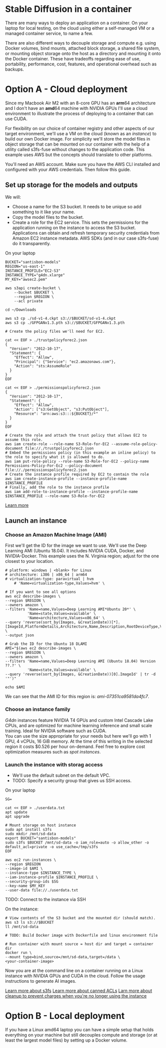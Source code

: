 # Stable Diffusion in a container

There are many ways to deploy an application on a container. On your laptop for local testing, on the cloud using either a self-managed VM or a managed container service, to name a few.  

There are also different ways to decouple storage and compute e.g. using Docker volumes, bind mounts, attached block storage, a shared file system, or mounting object storage onto the host as a directory and mounting it onto the Docker container. These have tradeoffs regarding ease of use, portability, performance, cost, features, and operational overhead such as backups.  

# Option A - Cloud deployment

Since my Macbook Air M2 with an 8-core GPU has an **arm**64 architecture and I don't have an **amd**64 machine with NVIDIA GPUs I'll use a cloud environment to illustrate the process of deploying to a container that can use CUDA.  

For flexibility on our choice of container registry and other aspects of our target environment, we'll use a VM on the cloud (known as an *instance*) to build our own Docker image. For simplicity we'll store the model files in object storage that can be mounted on our container with the help of a utility called s3fs-fuse without changes to the application code. This example uses AWS but the concepts should translate to other platforms.  

You'll need an AWS account. Make sure you have the AWS CLI installed and configured with your AWS credentials. Then follow this guide.  

## Set up storage for the models and outputs

We will:
- Choose a name for the S3 bucket. It needs to be unique so add something to it like your name.  
- Copy the model files to the bucket.  
- Create a role for the EC2 service. This sets the permissions for the application running on the instance to access the S3 bucket. Applications can obtain and refresh temporary security credentials from Amazon EC2 instance metadata. AWS SDKs (and in our case s3fs-fuse) do it transparently.

On your laptop
```Shell
BUCKET="santisbon-models"
REGION="us-east-1"
INSTANCE_PROFILE="EC2-S3"
INSTANCE_TYPE="g4dn.xlarge"
MY_KEY="awsec2.pem"

aws s3api create-bucket \
    --bucket $BUCKET \
    --region $REGION \
    --acl private

cd ~/Downloads

aws s3 cp ./sd-v1-4.ckpt s3://$BUCKET/sd-v1-4.ckpt
aws s3 cp ./GFPGANv1.3.pth s3://$BUCKET/GFPGANv1.3.pth

# Create the policy files we'll need for EC2.

cat << EOF > ./trustpolicyforec2.json
{
  "Version": "2012-10-17",
  "Statement": {
    "Effect": "Allow",
    "Principal": {"Service": "ec2.amazonaws.com"},
    "Action": "sts:AssumeRole"
  }
}
EOF

cat << EOF > ./permissionspolicyforec2.json
{
  "Version": "2012-10-17",
  "Statement": {
    "Effect": "Allow",
    "Action": ["s3:GetObject", "s3:PutObject"],
    "Resource": "arn:aws:s3:::${BUCKET}/*"
  }
}
EOF

# Create the role and attach the trust policy that allows EC2 to assume this role.
aws iam create-role --role-name S3-Role-for-EC2 --assume-role-policy-document file://./trustpolicyforec2.json
# Embed the permissions policy (in this example an inline policy) to the role to specify what it is allowed to do.
aws iam put-role-policy --role-name S3-Role-for-EC2 --policy-name Permissions-Policy-For-Ec2 --policy-document file://./permissionspolicyforec2.json
# Create the instance profile required by EC2 to contain the role
aws iam create-instance-profile --instance-profile-name $INSTANCE_PROFILE
# Finally, add the role to the instance profile
aws iam add-role-to-instance-profile --instance-profile-name $INSTANCE_PROFILE --role-name S3-Role-for-EC2
```

[Learn more](https://docs.aws.amazon.com/IAM/latest/UserGuide/id_roles_create_for-service.html)

## Launch an instance

### Choose an Amazon Machine Image (AMI) 

First we'll get the ID for the image we want to use. We'll use the Deep Learning AMI (Ubuntu 18.04). It includes NVIDIA CUDA, Docker, and NVIDIA-Docker. This example uses the N. Virginia region; adjust for the one closest to your location.

```Shell
# platform: windows | <blank> for Linux
# architecture: i386 | x86_64 | arm64
# virtualization-type: paravirtual | hvm
    # 'Name=virtualization-type,Values=hvm' \ 

# If you want to see all options
aws ec2 describe-images \
--region $REGION \
--owners amazon \
--filters 'Name=name,Values=Deep Learning AMI*Ubuntu 20*' \
          'Name=state,Values=available' \
          'Name=architecture,Values=x86_64' \
--query 'reverse(sort_by(Images, &CreationDate))[*].[ImageId,PlatformDetails,Architecture,Name,Description,RootDeviceType,VirtualizationType]' \
--output json

# Grab the ID for the Ubuntu 18 DLAMI
AMI="$(aws ec2 describe-images \
--region $REGION \
--owners amazon \
--filters 'Name=name,Values=Deep Learning AMI (Ubuntu 18.04) Version ??.?' \
          'Name=state,Values=available' \
--query 'reverse(sort_by(Images, &CreationDate))[0].ImageId' | tr -d  '"')"

echo $AMI
```

We can see that the AMI ID for this region is: *ami-07351ca9581da4fc7*.

### Choose an instance family

*G4dn* instances feature NVIDIA T4 GPUs and custom Intel Cascade Lake CPUs, and are optimized for machine learning inference and small scale training. Ideal for NVIDIA software such as CUDA.  
You can use the size appropriate for your needs but here we'll go with 1 GPU, 4 vCPUs, 16 GiB memory. At the time of this writing in the selected region it costs $0.526 per hour on-demand. Feel free to explore cost optimization measures such as *spot instances*.

### Launch the instance with storag access

- We'll use the default subnet on the default VPC.
- TODO: Specify a security group that gives us SSH access.

On your laptop
```Shell
SG=

cat << EOF > ./userdata.txt
apt update
apt upgrade

# Mount storage on host instance
sudo apt install s3fs
sudo mkdir /mnt/sd-data
export BUCKET="santisbon-models"
sudo s3fs $BUCKET /mnt/sd-data -o iam_role=auto -o allow_other -o default_acl=private -o use_cache=/tmp/s3fs
EOF

aws ec2 run-instances \
--region $REGION
--image-id $AMI \
--instance-type $INSTANCE_TYPE \
--iam-instance-profile $INSTANCE_PROFILE \
--security-group-ids $SG
--key-name $MY_KEY
--user-data file://./userdata.txt
```
TODO: Connect to the instance via SSH

On the instance:
```Shell
# View contents of the S3 bucket and the mounted dir (should match).
aws s3 ls s3://$BUCKET
ll /mnt/sd-data

# TODO: Build Docker image with Dockerfile and linux environment file

# Run container with mount source = host dir and target = container dir
docker run \
--mount type=bind,source=/mnt/sd-data,target=/data \
<your-container-image>
```

Now you are at the command line on a container running on a Linux instance with NVIDIA GPUs and CUDA in the cloud. Follow the usage instructions to generate AI images.  


[Learn more about s3fs](https://github.com/s3fs-fuse/s3fs-fuse/blob/master/doc/man/s3fs.1.in)
[Learn more about canned ACLs](https://docs.aws.amazon.com/AmazonS3/latest/userguide/acl-overview.html#canned-acl)
[Larn more about cleanup to prevent charges when you're no longer using the instance](https://docs.aws.amazon.com/dlami/latest/devguide/launch-config-cleanup.html)

# Option B - Local deployment

If you have a Linux amd64 laptop you can have a simple setup that holds everything on your machine but still decouples compute and storage (or at least the largest model files) by setting up a Docker volume.